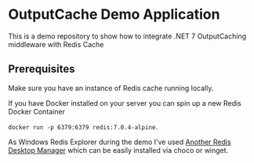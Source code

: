 # OutputCache Demo Application

This is a demo repository to show how to integrate .NET 7 OutputCaching middleware with Redis Cache

## Prerequisites

Make sure you have an instance of Redis cache running locally. 

If you have Docker installed on your server you can spin up a new Redis Docker Container 

``docker run -p 6379:6379 redis:7.0.4-alpine``.

As Windows Redis Explorer during the demo I've used [Another Redis Desktop Manager](https://github.com/qishibo/AnotherRedisDesktopManager) which can be easily installed via choco or winget.